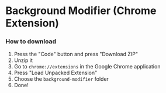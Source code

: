 # Background Modifier (Chrome Extension)

### How to download

1. Press the "Code" button and press "Download ZIP"
2. Unzip it
3. Go to `chrome://extensions` in the Google Chrome application
4. Press "Load Unpacked Extension"
5. Choose the `background-modifier` folder
6. Done!
